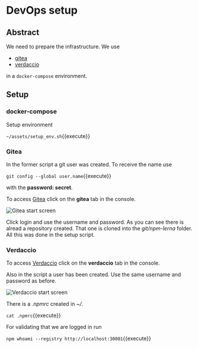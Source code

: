 # DevOps setup

## Abstract

We need to prepare the infrastructure.
We use

- [gitea](https://gitea.io/en-us/)
- [verdaccio](https://github.com/verdaccio/verdaccio)

in a `docker-compose` environment.

## Setup

### docker-compose

Setup environment

`~/assets/setup_env.sh`{{execute}}

### Gitea

In the former script a git user was created.
To receive the name use

`git config --global user.name`{{execute}}

with the **password: secret**.

To access [Gitea](https://[[HOST_SUBDOMAIN]]-30002-[[KATACODA_HOST]].environments.katacoda.com/)
click on the **gitea** tab in the console.

![Gitea start screen](/andreasaugustin/courses/tsdevops/npm-lerna/assets/gitea_start_screen.png)

Click login and use the username and password.
As you can see there is alread a repository created.
That one is cloned into the _git/npm-lerna_ folder.
All this was done in the setup script.

### Verdaccio

To access [Verdaccio](https://[[HOST_SUBDOMAIN]]-30001-[[KATACODA_HOST]].environments.katacoda.com/)
click on the **verdaccio** tab in the console.

Also in the script a user has been created.
Use the same username and password as before.

![Verdaccio start screen](/andreasaugustin/courses/tsdevops/npm-lerna/assets/verdaccio_start_screen.png)

There is a _.npmrc_ created in _~/_.

`cat .npmrc`{{execute}}

For validating that we are logged in run

`npm whoami --registry http://localhost:30001`{{execute}}
